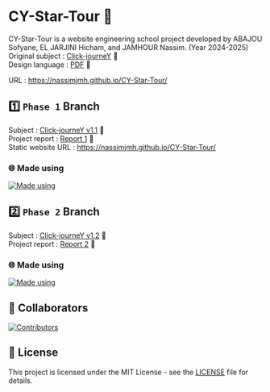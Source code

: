 # CY-Star-Tour 🚀

CY-Star-Tour is a website engineering school project developed by ABAJOU Sofyane, EL JARJINI Hicham, and JAMHOUR Nassim. (Year 2024-2025) <br>
Original subject : [Click-journeY](documents/Projet_Click_journeY_v1.0_Présentation.pdf) 📄<br>
Design language : [PDF](documents/da.pdf) 📄<br>

URL : https://nassimjmh.github.io/CY-Star-Tour/<br>

## 1️⃣ `Phase 1` Branch

Subject : [Click-journeY v1.1](documents/Projet_Click_journeY_v1.1_PHASE1.pdf) 📄<br>
Project report : [Report 1](documents/phase1report.pdf) 📄<br>
Static website URL : https://nassimjmh.github.io/CY-Star-Tour/
### 🌐 Made using
<a href="https://github.com/nassimjmh/CY-Star-Tour">
    <img src="https://skillicons.dev/icons?i=html,css&theme=dark" alt="Made using"/>
</a>

## 2️⃣ `Phase 2` Branch

Subject : [Click-journeY v1.2](documents/Projet_Click_journeY_v1.2_PHASE2.pdf) 📄<br>
Project report : [Report 2](documents/phase2report.pdf) 📄<br>
### 🌐 Made using
<a href="https://github.com/nassimjmh/CY-Star-Tour">
    <img src="https://skillicons.dev/icons?i=html,css,php&theme=dark" alt="Made using"/>
</a>

## 👥 Collaborators

<a href="https://github.com/nassimjmh/CY-Star-Tour/graphs/contributors">
  <img src="https://contrib.rocks/image?repo=nassimjmh/CY-Star-Tour" alt="Contributors" />
</a>

## 📜 License
This project is licensed under the MIT License - see the [LICENSE](LICENSE) file for details.
